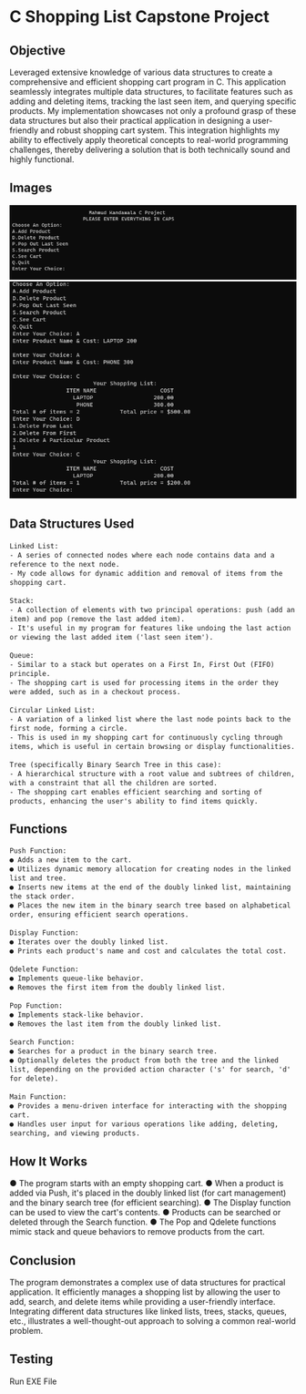 # C Shopping List Capstone Project

## Objective

Leveraged extensive knowledge of various data structures to create a comprehensive and efficient shopping cart program in C. This application seamlessly integrates multiple data structures, to facilitate features such as adding and deleting items, tracking the last seen item, and querying specific products. My implementation showcases not only a profound grasp of these data structures but also their practical application in designing a user-friendly and robust shopping cart system. This integration highlights my ability to effectively apply theoretical concepts to real-world programming challenges, thereby delivering a solution that is both technically sound and highly functional.

## Images

<img src = "images/1.png"> 
<img src = "images/2.png"> 

## Data Structures Used
```
Linked List:
- A series of connected nodes where each node contains data and a reference to the next node.
- My code allows for dynamic addition and removal of items from the shopping cart.

Stack:
- A collection of elements with two principal operations: push (add an item) and pop (remove the last added item).
- It's useful in my program for features like undoing the last action or viewing the last added item ('last seen item').

Queue:
- Similar to a stack but operates on a First In, First Out (FIFO) principle.
- The shopping cart is used for processing items in the order they were added, such as in a checkout process.

Circular Linked List:
- A variation of a linked list where the last node points back to the first node, forming a circle.
- This is used in my shopping cart for continuously cycling through items, which is useful in certain browsing or display functionalities.

Tree (specifically Binary Search Tree in this case):
- A hierarchical structure with a root value and subtrees of children, with a constraint that all the children are sorted.
- The shopping cart enables efficient searching and sorting of products, enhancing the user's ability to find items quickly.
```

## Functions

```
Push Function:
● Adds a new item to the cart.
● Utilizes dynamic memory allocation for creating nodes in the linked list and tree.
● Inserts new items at the end of the doubly linked list, maintaining the stack order.
● Places the new item in the binary search tree based on alphabetical order, ensuring efficient search operations.

Display Function:
● Iterates over the doubly linked list.
● Prints each product's name and cost and calculates the total cost.

Qdelete Function:
● Implements queue-like behavior.
● Removes the first item from the doubly linked list.

Pop Function:
● Implements stack-like behavior.
● Removes the last item from the doubly linked list.

Search Function:
● Searches for a product in the binary search tree.
● Optionally deletes the product from both the tree and the linked list, depending on the provided action character ('s' for search, 'd' for delete).

Main Function:
● Provides a menu-driven interface for interacting with the shopping cart.
● Handles user input for various operations like adding, deleting, searching, and viewing products.
```

## How It Works 

● The program starts with an empty shopping cart.
● When a product is added via Push, it's placed in the doubly linked list (for cart management) and the binary search tree (for efficient searching).
● The Display function can be used to view the cart's contents.
● Products can be searched or deleted through the Search function.
● The Pop and Qdelete functions mimic stack and queue behaviors to remove products from the cart.

## Conclusion
The program demonstrates a complex use of data structures for practical application. It efficiently manages a shopping list by allowing the user to add, search, and delete items while providing a user-friendly interface. Integrating different data structures like linked lists, trees, stacks, queues, etc., illustrates a well-thought-out approach to solving a common real-world problem.

## Testing
Run EXE File
